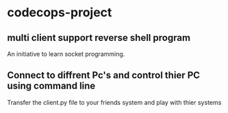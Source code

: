 # codecops-project
## multi client support reverse shell program 
An initiative to learn socket programming. 

## Connect to diffrent Pc's and control thier PC using command line
Transfer the client.py file to your friends system and play with thier systems
